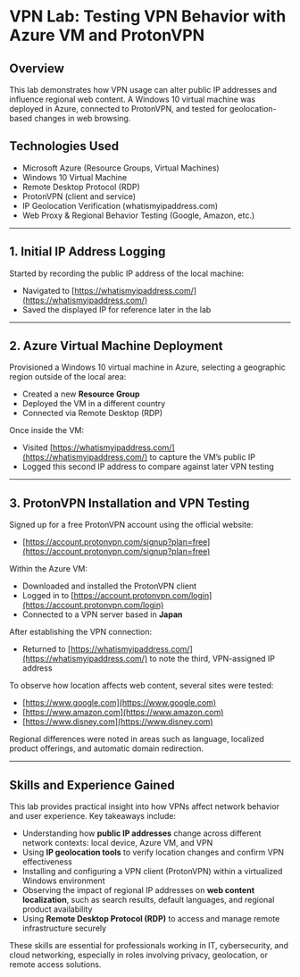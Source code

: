 # VPN Lab: Testing VPN Behavior with Azure VM and ProtonVPN

## Overview

This lab demonstrates how VPN usage can alter public IP addresses and influence regional web content. A Windows 10 virtual machine was deployed in Azure, connected to ProtonVPN, and tested for geolocation-based changes in web browsing.

## Technologies Used

- Microsoft Azure (Resource Groups, Virtual Machines)
- Windows 10 Virtual Machine
- Remote Desktop Protocol (RDP)
- ProtonVPN (client and service)
- IP Geolocation Verification (whatismyipaddress.com)
- Web Proxy & Regional Behavior Testing (Google, Amazon, etc.)

---

## 1. Initial IP Address Logging

Started by recording the public IP address of the local machine:

- Navigated to [https://whatismyipaddress.com/](https://whatismyipaddress.com/)
- Saved the displayed IP for reference later in the lab

---

## 2. Azure Virtual Machine Deployment

Provisioned a Windows 10 virtual machine in Azure, selecting a geographic region outside of the local area:

- Created a new **Resource Group**
- Deployed the VM in a different country
- Connected via Remote Desktop (RDP)

Once inside the VM:

- Visited [https://whatismyipaddress.com/](https://whatismyipaddress.com/) to capture the VM’s public IP
- Logged this second IP address to compare against later VPN testing

---

## 3. ProtonVPN Installation and VPN Testing

Signed up for a free ProtonVPN account using the official website:

- [https://account.protonvpn.com/signup?plan=free](https://account.protonvpn.com/signup?plan=free)

Within the Azure VM:

- Downloaded and installed the ProtonVPN client
- Logged in to [https://account.protonvpn.com/login](https://account.protonvpn.com/login)
- Connected to a VPN server based in **Japan**

After establishing the VPN connection:

- Returned to [https://whatismyipaddress.com/](https://whatismyipaddress.com/) to note the third, VPN-assigned IP address

To observe how location affects web content, several sites were tested:

- [https://www.google.com](https://www.google.com)
- [https://www.amazon.com](https://www.amazon.com)
- [https://www.disney.com](https://www.disney.com)

Regional differences were noted in areas such as language, localized product offerings, and automatic domain redirection.

---

## Skills and Experience Gained

This lab provides practical insight into how VPNs affect network behavior and user experience. Key takeaways include:

- Understanding how **public IP addresses** change across different network contexts: local device, Azure VM, and VPN  
- Using **IP geolocation tools** to verify location changes and confirm VPN effectiveness  
- Installing and configuring a VPN client (ProtonVPN) within a virtualized Windows environment  
- Observing the impact of regional IP addresses on **web content localization**, such as search results, default languages, and regional product availability  
- Using **Remote Desktop Protocol (RDP)** to access and manage remote infrastructure securely  

These skills are essential for professionals working in IT, cybersecurity, and cloud networking, especially in roles involving privacy, geolocation, or remote access solutions.
